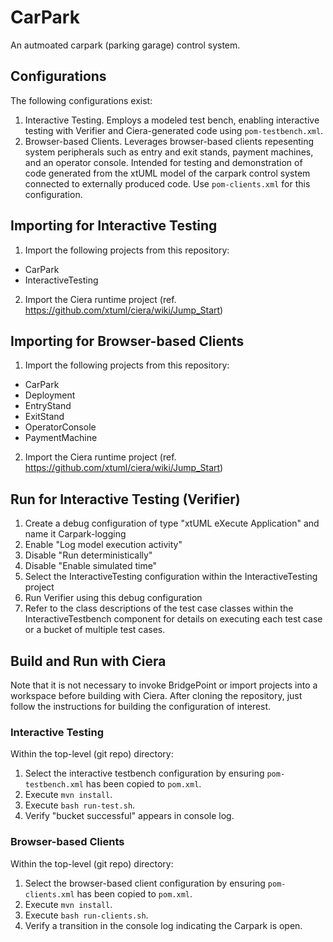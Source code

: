 # CarPark
An autmoated carpark (parking garage) control system.  
## Configurations
The following configurations exist:
1. Interactive Testing.  Employs a modeled test bench, enabling interactive testing with Verifier and Ciera-generated code using `pom-testbench.xml`.
2. Browser-based Clients.  Leverages browser-based clients repesenting system peripherals such as entry and exit stands, payment machines, and an operator console.  Intended for testing and demonstration of code generated from the xtUML model of the carpark control system connected to externally produced code.  Use `pom-clients.xml` for this configuration.
## Importing for Interactive Testing
1. Import the following projects from this repository:
- CarPark
- InteractiveTesting
2. Import the Ciera runtime project (ref. https://github.com/xtuml/ciera/wiki/Jump_Start)
## Importing for Browser-based Clients
1. Import the following projects from this repository:
- CarPark
- Deployment
- EntryStand
- ExitStand
- OperatorConsole
- PaymentMachine
2. Import the Ciera runtime project (ref. https://github.com/xtuml/ciera/wiki/Jump_Start)
## Run for Interactive Testing (Verifier)
1. Create a debug configuration of type "xtUML eXecute Application" and name it Carpark-logging
2. Enable "Log model execution activity"
3. Disable "Run deterministically"
4. Disable "Enable simulated time"
5. Select the InteractiveTesting configuration within the InteractiveTesting project
6. Run Verifier using this debug configuration
7. Refer to the class descriptions of the test case classes within the InteractiveTestbench component for details on executing each test case or a bucket of multiple test cases.
## Build and Run with Ciera
Note that it is not necessary to invoke BridgePoint or import projects into a workspace before building with Ciera.  After cloning the repository, just follow the instructions for building the configuration of interest.
### Interactive Testing
Within the top-level (git repo) directory:
1. Select the interactive testbench configuration by ensuring `pom-testbench.xml` has been copied to `pom.xml`.
2. Execute `mvn install`.  
3. Execute `bash run-test.sh`.
4. Verify "bucket successful" appears in console log.
### Browser-based Clients
Within the top-level (git repo) directory:
1. Select the browser-based client configuration by ensuring `pom-clients.xml` has been copied to `pom.xml`.
2. Execute `mvn install`.  
3. Execute `bash run-clients.sh`.
4. Verify a transition in the console log indicating the Carpark is open.
